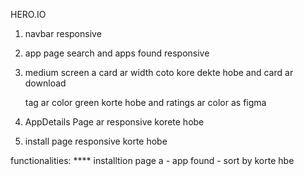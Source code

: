 <span className="bg-clip-text text-transparent bg-gradient-to-br from-[#6538BA] via-[#7A42E8] to-[#8854CE]">HERO.IO</span>

1. navbar responsive 
2. app page search and apps found responsive 
3. medium screen a card ar width coto kore dekte hobe and card ar download <p> tag ar color green korte hobe and ratings ar color as figma 

4. AppDetails Page ar responsive korete hobe 
5. install page responsive korte hobe 








functionalities: 
**** installtion page a 
        - app found 
        - sort by korte hbe 

